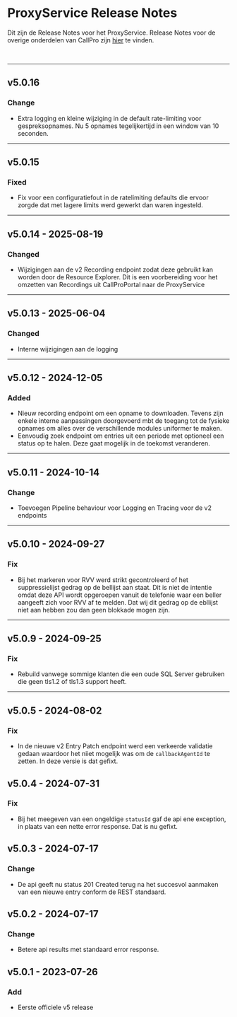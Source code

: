 # ProxyService Release Notes
Dit zijn de Release Notes voor het ProxyService. Release Notes voor de overige onderdelen van CallPro zijn [hier](/releases/v5/release-notes) te vinden.

<br/>

*** 
## v5.0.16
### Change
- Extra logging en kleine wijziging in de default rate-limiting voor gespreksopnames. Nu 5 opnames tegelijkertijd in een window van 10 seconden.

*** 
## v5.0.15
### Fixed
- Fix voor een configuratiefout in de ratelimiting defaults die ervoor zorgde dat met lagere limits werd gewerkt dan waren ingesteld.

*** 
## v5.0.14 - 2025-08-19
### Changed
- Wijzigingen aan de v2 Recording endpoint zodat deze gebruikt kan worden door de Resource Explorer. Dit is een voorbereiding voor het omzetten van Recordings uit CallProPortal naar de ProxyService

*** 
## v5.0.13 - 2025-06-04
### Changed
- Interne wijzigingen aan de logging

*** 
## v5.0.12 - 2024-12-05
### Added
- Nieuw recording endpoint om een opname to downloaden. Tevens zijn enkele interne aanpassingen doorgevoerd mbt de toegang tot de fysieke opnames om alles over de verschillende modules uniformer te maken.
- Eenvoudig zoek endpoint om entries uit een periode met optioneel een status op te halen. Deze gaat mogelijk in de toekomst veranderen.

***
## v5.0.11 - 2024-10-14
### Change
- Toevoegen Pipeline behaviour voor Logging en Tracing voor de v2 endpoints

***
## v5.0.10 - 2024-09-27
### Fix
- Bij het markeren voor RVV werd strikt gecontroleerd of het suppressielijst gedrag op de bellijst aan staat. Dit is niet de intentie omdat deze API wordt opgeroepen vanuit de telefonie waar een beller aangeeft zich voor RVV af te melden. Dat wij dit gedrag op de ebllijst niet aan hebben zou dan geen blokkade mogen zijn.

*** 
## v5.0.9 - 2024-09-25
### Fix
- Rebuild vanwege sommige klanten die een oude SQL Server gebruiken die geen tls1.2 of tls1.3 support heeft. 

*** 
## v5.0.5 - 2024-08-02
### Fix
- In de nieuwe v2 Entry Patch endpoint werd een verkeerde validatie gedaan waardoor het niiet mogelijk was om de `callbackAgentId` te zetten. In deze versie is dat gefixt.

## v5.0.4 - 2024-07-31
### Fix
- Bij het meegeven van een ongeldige `statusId` gaf de api ene exception, in plaats van een nette error response. Dat is nu gefixt.


## v5.0.3 - 2024-07-17
### Change
- De api geeft nu status 201 Created terug na het succesvol aanmaken van een nieuwe entry conform de REST standaard.

## v5.0.2 - 2024-07-17
### Change
- Betere api results met standaard error response.

## v5.0.1 - 2023-07-26
### Add
- Eerste officiele v5 release

